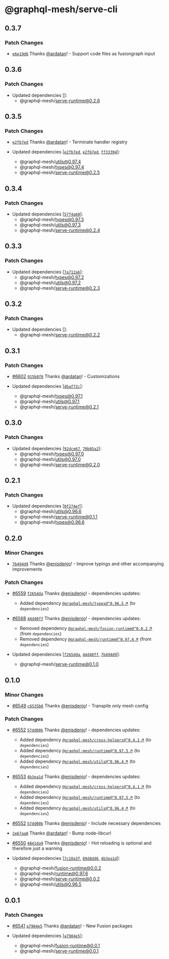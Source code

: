 # @graphql-mesh/serve-cli

## 0.3.7

### Patch Changes

- [`e6e19d6`](https://github.com/ardatan/graphql-mesh/commit/e6e19d6e73161e3719405138d8d0f853d5c805d9)
  Thanks [@ardatan](https://github.com/ardatan)! - Support code files as fusiongraph input

## 0.3.6

### Patch Changes

- Updated dependencies []:
  - @graphql-mesh/serve-runtime@0.2.6

## 0.3.5

### Patch Changes

- [`e2fb7ed`](https://github.com/ardatan/graphql-mesh/commit/e2fb7edb8b02a53fa6f1b1f1fba629ea7c84488f)
  Thanks [@ardatan](https://github.com/ardatan)! - Terminate handler registry

- Updated dependencies
  [[`e2fb7ed`](https://github.com/ardatan/graphql-mesh/commit/e2fb7edb8b02a53fa6f1b1f1fba629ea7c84488f),
  [`e2fb7ed`](https://github.com/ardatan/graphql-mesh/commit/e2fb7edb8b02a53fa6f1b1f1fba629ea7c84488f),
  [`ff33394`](https://github.com/ardatan/graphql-mesh/commit/ff3339451d8911f9b9265e158ad86844648ee12f)]:
  - @graphql-mesh/utils@0.97.4
  - @graphql-mesh/types@0.97.4
  - @graphql-mesh/serve-runtime@0.2.5

## 0.3.4

### Patch Changes

- Updated dependencies
  [[`57f4a60`](https://github.com/ardatan/graphql-mesh/commit/57f4a601c1f9819937c784ab9aae68f3368cbefd)]:
  - @graphql-mesh/types@0.97.3
  - @graphql-mesh/utils@0.97.3
  - @graphql-mesh/serve-runtime@0.2.4

## 0.3.3

### Patch Changes

- Updated dependencies
  [[`7a712ab`](https://github.com/ardatan/graphql-mesh/commit/7a712ab915ac3216765951080e689d510b5682a6)]:
  - @graphql-mesh/types@0.97.2
  - @graphql-mesh/utils@0.97.2
  - @graphql-mesh/serve-runtime@0.2.3

## 0.3.2

### Patch Changes

- Updated dependencies []:
  - @graphql-mesh/serve-runtime@0.2.2

## 0.3.1

### Patch Changes

- [#6602](https://github.com/ardatan/graphql-mesh/pull/6602)
  [`915b8f8`](https://github.com/ardatan/graphql-mesh/commit/915b8f8e56edc22515ca99e396f1c9d3b4e904b9)
  Thanks [@ardatan](https://github.com/ardatan)! - Customizations

- Updated dependencies
  [[`dbaf72c`](https://github.com/ardatan/graphql-mesh/commit/dbaf72c4520f64524dce14b798019639c4d57020)]:
  - @graphql-mesh/types@0.97.1
  - @graphql-mesh/utils@0.97.1
  - @graphql-mesh/serve-runtime@0.2.1

## 0.3.0

### Patch Changes

- Updated dependencies
  [[`92dce67`](https://github.com/ardatan/graphql-mesh/commit/92dce67df35d70001ca9c818870a85256175279a),
  [`70b05a2`](https://github.com/ardatan/graphql-mesh/commit/70b05a20a948b5ebed5306c14710c8839225cdad)]:
  - @graphql-mesh/types@0.97.0
  - @graphql-mesh/utils@0.97.0
  - @graphql-mesh/serve-runtime@0.2.0

## 0.2.1

### Patch Changes

- Updated dependencies
  [[`0f274ef`](https://github.com/ardatan/graphql-mesh/commit/0f274ef8177068da65e50e08607998d0ed63e8b9)]:
  - @graphql-mesh/utils@0.96.6
  - @graphql-mesh/serve-runtime@0.1.1
  - @graphql-mesh/types@0.96.6

## 0.2.0

### Minor Changes

- [`7b494d9`](https://github.com/ardatan/graphql-mesh/commit/7b494d981862034f256225e2c9a5c43a403ff79d)
  Thanks [@enisdenjo](https://github.com/enisdenjo)! - Improve typings and other accompanying
  improvements

### Patch Changes

- [#6559](https://github.com/ardatan/graphql-mesh/pull/6559)
  [`f265dda`](https://github.com/ardatan/graphql-mesh/commit/f265dda8d62dc5f345d69f60c8a3a09f0e6a0451)
  Thanks [@enisdenjo](https://github.com/enisdenjo)! - dependencies updates:

  - Added dependency
    [`@graphql-mesh/types@^0.96.5` ↗︎](https://www.npmjs.com/package/@graphql-mesh/types/v/0.96.5)
    (to `dependencies`)

- [#6568](https://github.com/ardatan/graphql-mesh/pull/6568)
  [`44d40ff`](https://github.com/ardatan/graphql-mesh/commit/44d40fff17877a52e63c6f644635ea53eb9deadb)
  Thanks [@enisdenjo](https://github.com/enisdenjo)! - dependencies updates:
  - Removed dependency
    [`@graphql-mesh/fusion-runtime@^0.0.2` ↗︎](https://www.npmjs.com/package/@graphql-mesh/fusion-runtime/v/0.0.2)
    (from `dependencies`)
  - Removed dependency
    [`@graphql-mesh/runtime@^0.97.6` ↗︎](https://www.npmjs.com/package/@graphql-mesh/runtime/v/0.97.6)
    (from `dependencies`)
- Updated dependencies
  [[`f265dda`](https://github.com/ardatan/graphql-mesh/commit/f265dda8d62dc5f345d69f60c8a3a09f0e6a0451),
  [`44d40ff`](https://github.com/ardatan/graphql-mesh/commit/44d40fff17877a52e63c6f644635ea53eb9deadb),
  [`7b494d9`](https://github.com/ardatan/graphql-mesh/commit/7b494d981862034f256225e2c9a5c43a403ff79d)]:
  - @graphql-mesh/serve-runtime@0.1.0

## 0.1.0

### Minor Changes

- [#6549](https://github.com/ardatan/graphql-mesh/pull/6549)
  [`c6535b6`](https://github.com/ardatan/graphql-mesh/commit/c6535b6ba772eeda498710ca1234779a27b6647b)
  Thanks [@enisdenjo](https://github.com/enisdenjo)! - Transpile only mesh config

### Patch Changes

- [#6552](https://github.com/ardatan/graphql-mesh/pull/6552)
  [`57dd00b`](https://github.com/ardatan/graphql-mesh/commit/57dd00bf0e9e6bd4c2526aa5d6d609d18e9cd176)
  Thanks [@enisdenjo](https://github.com/enisdenjo)! - dependencies updates:

  - Added dependency
    [`@graphql-mesh/cross-helpers@^0.4.1` ↗︎](https://www.npmjs.com/package/@graphql-mesh/cross-helpers/v/0.4.1)
    (to `dependencies`)
  - Added dependency
    [`@graphql-mesh/runtime@^0.97.5` ↗︎](https://www.npmjs.com/package/@graphql-mesh/runtime/v/0.97.5)
    (to `dependencies`)
  - Added dependency
    [`@graphql-mesh/utils@^0.96.4` ↗︎](https://www.npmjs.com/package/@graphql-mesh/utils/v/0.96.4)
    (to `dependencies`)

- [#6553](https://github.com/ardatan/graphql-mesh/pull/6553)
  [`4b3ea1d`](https://github.com/ardatan/graphql-mesh/commit/4b3ea1d4ac804341d8dcae289ec1eac37026b908)
  Thanks [@enisdenjo](https://github.com/enisdenjo)! - dependencies updates:

  - Added dependency
    [`@graphql-mesh/cross-helpers@^0.4.1` ↗︎](https://www.npmjs.com/package/@graphql-mesh/cross-helpers/v/0.4.1)
    (to `dependencies`)
  - Added dependency
    [`@graphql-mesh/runtime@^0.97.5` ↗︎](https://www.npmjs.com/package/@graphql-mesh/runtime/v/0.97.5)
    (to `dependencies`)
  - Added dependency
    [`@graphql-mesh/utils@^0.96.4` ↗︎](https://www.npmjs.com/package/@graphql-mesh/utils/v/0.96.4)
    (to `dependencies`)

- [#6552](https://github.com/ardatan/graphql-mesh/pull/6552)
  [`57dd00b`](https://github.com/ardatan/graphql-mesh/commit/57dd00bf0e9e6bd4c2526aa5d6d609d18e9cd176)
  Thanks [@enisdenjo](https://github.com/enisdenjo)! - Include necessary dependencies

- [`2e67aa0`](https://github.com/ardatan/graphql-mesh/commit/2e67aa0f37f2d438d5d7b766d45afb8d126556ee)
  Thanks [@ardatan](https://github.com/ardatan)! - Bump node-libcurl

- [#6550](https://github.com/ardatan/graphql-mesh/pull/6550)
  [`4841da9`](https://github.com/ardatan/graphql-mesh/commit/4841da96096d7f5c41b417fd9114dbad420f4677)
  Thanks [@enisdenjo](https://github.com/enisdenjo)! - Hot reloading is optional and therefore just
  a warning

- Updated dependencies
  [[`7c18a3f`](https://github.com/ardatan/graphql-mesh/commit/7c18a3f9163f5156758b8cdf0292b28a3bb6046b),
  [`89d8dd6`](https://github.com/ardatan/graphql-mesh/commit/89d8dd6dde4b74a9c3edb3438ef23f2498d94276),
  [`4b3ea1d`](https://github.com/ardatan/graphql-mesh/commit/4b3ea1d4ac804341d8dcae289ec1eac37026b908)]:
  - @graphql-mesh/fusion-runtime@0.0.2
  - @graphql-mesh/runtime@0.97.6
  - @graphql-mesh/serve-runtime@0.0.2
  - @graphql-mesh/utils@0.96.5

## 0.0.1

### Patch Changes

- [#6541](https://github.com/ardatan/graphql-mesh/pull/6541)
  [`a7984e5`](https://github.com/ardatan/graphql-mesh/commit/a7984e5ab214ddd7f75dca0f03b2e7e8ad768211)
  Thanks [@ardatan](https://github.com/ardatan)! - New Fusion packages

- Updated dependencies
  [[`a7984e5`](https://github.com/ardatan/graphql-mesh/commit/a7984e5ab214ddd7f75dca0f03b2e7e8ad768211)]:
  - @graphql-mesh/fusion-runtime@0.0.1
  - @graphql-mesh/serve-runtime@0.0.1
